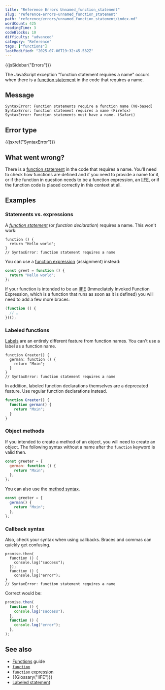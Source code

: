 ```yaml
---
title: "Reference Errors Unnamed_function_statement"
slug: "reference-errors-unnamed_function_statement"
path: "reference/errors/unnamed_function_statement/index.md"
wordCount: 425
readingTime: 3
codeBlocks: 10
difficulty: "advanced"
category: "Reference"
tags: ["functions"]
lastModified: "2025-07-06T19:32:45.532Z"
---
```



{{jsSidebar("Errors")}}

The JavaScript exception "function statement requires a name" occurs
when there is a [function statement](/en-US/docs/Web/JavaScript/Reference/Statements/function)
in the code that requires a name.

## Message

```plain
SyntaxError: Function statements require a function name (V8-based)
SyntaxError: function statement requires a name (Firefox)
SyntaxError: Function statements must have a name. (Safari)
```

## Error type

{{jsxref("SyntaxError")}}

## What went wrong?

There is a [function statement](/en-US/docs/Web/JavaScript/Reference/Statements/function) in the code that requires a name.
You'll need to check how functions are defined and if you need to provide a name for it, or if the function in question needs to be a function expression, an [IIFE](/en-US/docs/Glossary/IIFE), or if the function code is placed correctly in this context at all.

## Examples

### Statements vs. expressions

A _[function statement](/en-US/docs/Web/JavaScript/Reference/Statements/function)_ (or _function declaration_) requires a name.
This won't work:

```js-nolint example-bad
function () {
  return "Hello world";
}
// SyntaxError: function statement requires a name
```

You can use a [function expression](/en-US/docs/Web/JavaScript/Reference/Operators/function) (assignment) instead:

```js example-good
const greet = function () {
  return "Hello world";
};
```

If your function is intended to be an [IIFE](https://en.wikipedia.org/wiki/Immediately-invoked_function_expression) (Immediately Invoked Function Expression, which is a function that runs as soon as it is defined) you will need to add a few more braces:

```js example-good
(function () {
  // …
})();
```

### Labeled functions

[Labels](/en-US/docs/Web/JavaScript/Reference/Statements/label) are an entirely different feature from function names. You can't use a label as a function name.

```js-nolint example-bad
function Greeter() {
  german: function () {
    return "Moin";
  }
}
// SyntaxError: function statement requires a name
```

In addition, labeled function declarations themselves are a deprecated feature. Use regular function declarations instead.

```js example-good
function Greeter() {
  function german() {
    return "Moin";
  }
}
```

### Object methods

If you intended to create a method of an object, you will need to create an object.
The following syntax without a name after the `function` keyword is valid then.

```js example-good
const greeter = {
  german: function () {
    return "Moin";
  },
};
```

You can also use the [method syntax](/en-US/docs/Web/JavaScript/Reference/Functions/Method_definitions).

```js
const greeter = {
  german() {
    return "Moin";
  },
};
```

### Callback syntax

Also, check your syntax when using callbacks.
Braces and commas can quickly get confusing.

```js-nolint example-bad
promise.then(
  function () {
    console.log("success");
  });
  function () {
    console.log("error");
}
// SyntaxError: function statement requires a name
```

Correct would be:

```js example-good
promise.then(
  function () {
    console.log("success");
  },
  function () {
    console.log("error");
  },
);
```

## See also

- [Functions](/en-US/docs/Web/JavaScript/Guide/Functions) guide
- [`function`](/en-US/docs/Web/JavaScript/Reference/Statements/function)
- [`function` expression](/en-US/docs/Web/JavaScript/Reference/Operators/function)
- {{Glossary("IIFE")}}
- [Labeled statement](/en-US/docs/Web/JavaScript/Reference/Statements/label)
